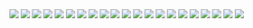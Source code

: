 <img src="https://render.githubusercontent.com/render/math?math=F = k \cdot \frac { Q_1 \cdot Q_2 } {r^2}">

<img src="https://render.githubusercontent.com/render/math?math=k = 9 \cdot 10^9 \ \frac { N \cdot m^2 }{ C^2 }">

<img src="https://render.githubusercontent.com/render/math?math=k = \frac { 1 }{ 4\pi \varepsilon _0 }">

<img src="https://render.githubusercontent.com/render/math?math=e = -1,60210 \cdot 10^{19} C">

<img src="https://render.githubusercontent.com/render/math?math=\varepsilon_0 = 8,85 \cdot 10^{-12} \frac{C^2}{N \cdot m^2}">

<img src="https://render.githubusercontent.com/render/math?math=\vec E = \frac{ \vec F }{ q }">

<img src="https://render.githubusercontent.com/render/math?math=\frac {N}{C} \bigg(\frac {Newton}{Coulomb} \bigg)">

<img src="https://render.githubusercontent.com/render/math?math=\vec F = \vec E_A \cdot Q">

<img src="https://render.githubusercontent.com/render/math?math=\vec E = \frac{ \vec F }{ q }">

<img src="https://render.githubusercontent.com/render/math?math=E_A = k \cdot \frac{Q}{r^2}">

<img src="https://render.githubusercontent.com/render/math?math=W_{AB} = Q \cdot E \cdot d">

<img src="https://render.githubusercontent.com/render/math?math=U_{AB} = \frac{W_{AB}}{Q}">

<img src="https://render.githubusercontent.com/render/math?math=W_{AB}">

<img src="https://render.githubusercontent.com/render/math?math=\frac{J}{C}">

<img src="https://render.githubusercontent.com/render/math?math=E = \frac{U_{AB}}{d}">

<img src="https://render.githubusercontent.com/render/math?math=\frac{V}{m}">

<img src="https://render.githubusercontent.com/render/math?math=W_{AB} = Q \cdot U_{AB}">

<img src="https://render.githubusercontent.com/render/math?math=W_{AB} = Q \cdot E \cdot d">

<img src="https://render.githubusercontent.com/render/math?math=U_{AB} = U_A - U_B">

<img src="https://render.githubusercontent.com/render/math?math=U_A">

<img src="https://render.githubusercontent.com/render/math?math=U_{AB}">
